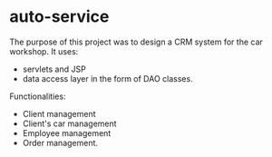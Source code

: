 # auto-service

The purpose of this project was to  design a CRM system for the car workshop.
It uses:
- servlets and JSP
- data access layer in the form of DAO classes.

Functionalities:
- Client management
- Client's car management
- Employee management
- Order management.
